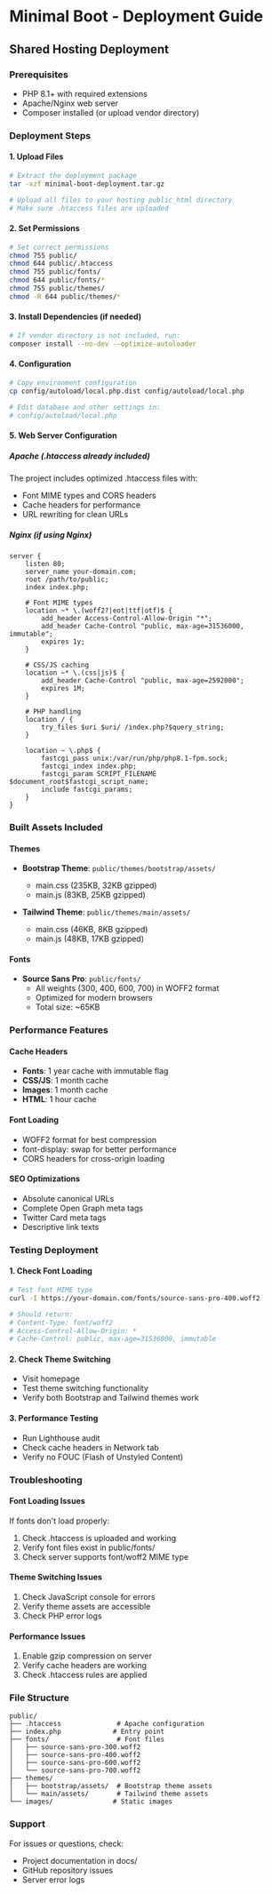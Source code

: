 # Minimal Boot - Deployment Guide

## Shared Hosting Deployment

### Prerequisites
- PHP 8.1+ with required extensions
- Apache/Nginx web server
- Composer installed (or upload vendor directory)

### Deployment Steps

#### 1. Upload Files
```bash
# Extract the deployment package
tar -xzf minimal-boot-deployment.tar.gz

# Upload all files to your hosting public_html directory
# Make sure .htaccess files are uploaded
```

#### 2. Set Permissions
```bash
# Set correct permissions
chmod 755 public/
chmod 644 public/.htaccess
chmod 755 public/fonts/
chmod 644 public/fonts/*
chmod 755 public/themes/
chmod -R 644 public/themes/*
```

#### 3. Install Dependencies (if needed)
```bash
# If vendor directory is not included, run:
composer install --no-dev --optimize-autoloader
```

#### 4. Configuration
```bash
# Copy environment configuration
cp config/autoload/local.php.dist config/autoload/local.php

# Edit database and other settings in:
# config/autoload/local.php
```

#### 5. Web Server Configuration

##### Apache (.htaccess already included)
The project includes optimized .htaccess files with:
- Font MIME types and CORS headers
- Cache headers for performance
- URL rewriting for clean URLs

##### Nginx (if using Nginx)
```nginx
server {
    listen 80;
    server_name your-domain.com;
    root /path/to/public;
    index index.php;

    # Font MIME types
    location ~* \.(woff2?|eot|ttf|otf)$ {
        add_header Access-Control-Allow-Origin "*";
        add_header Cache-Control "public, max-age=31536000, immutable";
        expires 1y;
    }

    # CSS/JS caching
    location ~* \.(css|js)$ {
        add_header Cache-Control "public, max-age=2592000";
        expires 1M;
    }

    # PHP handling
    location / {
        try_files $uri $uri/ /index.php?$query_string;
    }

    location ~ \.php$ {
        fastcgi_pass unix:/var/run/php/php8.1-fpm.sock;
        fastcgi_index index.php;
        fastcgi_param SCRIPT_FILENAME $document_root$fastcgi_script_name;
        include fastcgi_params;
    }
}
```

### Built Assets Included

#### Themes
- **Bootstrap Theme**: `public/themes/bootstrap/assets/`
  - main.css (235KB, 32KB gzipped)
  - main.js (83KB, 25KB gzipped)

- **Tailwind Theme**: `public/themes/main/assets/`
  - main.css (46KB, 8KB gzipped)
  - main.js (48KB, 17KB gzipped)

#### Fonts
- **Source Sans Pro**: `public/fonts/`
  - All weights (300, 400, 600, 700) in WOFF2 format
  - Optimized for modern browsers
  - Total size: ~65KB

### Performance Features

#### Cache Headers
- **Fonts**: 1 year cache with immutable flag
- **CSS/JS**: 1 month cache
- **Images**: 1 month cache
- **HTML**: 1 hour cache

#### Font Loading
- WOFF2 format for best compression
- font-display: swap for better performance
- CORS headers for cross-origin loading

#### SEO Optimizations
- Absolute canonical URLs
- Complete Open Graph meta tags
- Twitter Card meta tags
- Descriptive link texts

### Testing Deployment

#### 1. Check Font Loading
```bash
# Test font MIME type
curl -I https://your-domain.com/fonts/source-sans-pro-400.woff2

# Should return:
# Content-Type: font/woff2
# Access-Control-Allow-Origin: *
# Cache-Control: public, max-age=31536000, immutable
```

#### 2. Check Theme Switching
- Visit homepage
- Test theme switching functionality
- Verify both Bootstrap and Tailwind themes work

#### 3. Performance Testing
- Run Lighthouse audit
- Check cache headers in Network tab
- Verify no FOUC (Flash of Unstyled Content)

### Troubleshooting

#### Font Loading Issues
If fonts don't load properly:
1. Check .htaccess is uploaded and working
2. Verify font files exist in public/fonts/
3. Check server supports font/woff2 MIME type

#### Theme Switching Issues
1. Check JavaScript console for errors
2. Verify theme assets are accessible
3. Check PHP error logs

#### Performance Issues
1. Enable gzip compression on server
2. Verify cache headers are working
3. Check .htaccess rules are applied

### File Structure
```
public/
├── .htaccess              # Apache configuration
├── index.php             # Entry point
├── fonts/                 # Font files
│   ├── source-sans-pro-300.woff2
│   ├── source-sans-pro-400.woff2
│   ├── source-sans-pro-600.woff2
│   └── source-sans-pro-700.woff2
├── themes/
│   ├── bootstrap/assets/  # Bootstrap theme assets
│   └── main/assets/       # Tailwind theme assets
└── images/               # Static images
```

### Support
For issues or questions, check:
- Project documentation in docs/
- GitHub repository issues
- Server error logs
